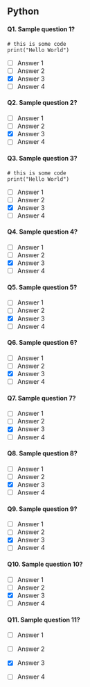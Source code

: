## Python

#### Q1. Sample question 1?
```
# this is some code
print("Hello World")
```

- [ ] Answer 1
- [ ] Answer 2
- [x] Answer 3
- [ ] Answer 4

#### Q2. Sample question 2?

- [ ] Answer 1
- [ ] Answer 2
- [x] Answer 3
- [ ] Answer 4

#### Q3. Sample question 3?

```
# this is some code
print("Hello World")

```

- [ ] Answer 1
- [ ] Answer 2
- [x] Answer 3
- [ ] Answer 4

#### Q4. Sample question 4?

- [ ] Answer 1
- [ ] Answer 2
- [x] Answer 3
- [ ] Answer 4

#### Q5. Sample question 5?

- [ ] Answer 1
- [ ] Answer 2
- [x] Answer 3
- [ ] Answer 4

#### Q6. Sample question 6?

- [ ] Answer 1
- [ ] Answer 2
- [x] Answer 3
- [ ] Answer 4

#### Q7. Sample question 7?

- [ ] Answer 1
- [ ] Answer 2
- [x] Answer 3
- [ ] Answer 4

#### Q8. Sample question 8?

- [ ] Answer 1
- [ ] Answer 2
- [x] Answer 3
- [ ] Answer 4

#### Q9. Sample question 9?

- [ ] Answer 1
- [ ] Answer 2
- [x] Answer 3
- [ ] Answer 4

#### Q10. Sample question 10?

- [ ] Answer 1
- [ ] Answer 2
- [x] Answer 3
- [ ] Answer 4

#### Q11. Sample question 11?

- [ ] Answer 1
- [ ] Answer 2
- [x] Answer 3
- [ ] Answer 4

